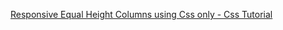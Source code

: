 [Responsive Equal Height Columns using Css only - Css Tutorial](https://www.youtube.com/watch?v=oNPt417ONLM)